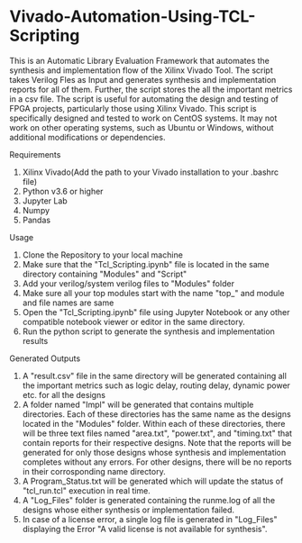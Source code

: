 # Vivado-Automation-Using-TCL-Scripting

This is an Automatic Library Evaluation Framework that automates the synthesis and implementation flow of the Xilinx Vivado Tool. The script takes Verilog Fles as Input and generates synthesis and implementation reports for all of them. Further, the script stores the all the important metrics in a csv file. The script is useful for automating the design and testing of FPGA projects, particularly those using Xilinx Vivado. This script is specifically designed and tested to work on CentOS systems. It may not work on other operating systems, such as Ubuntu or Windows, without additional modifications or dependencies.

Requirements
1) Xilinx Vivado(Add the path to your Vivado installation to your .bashrc file)
2) Python v3.6 or higher
3) Jupyter Lab
4) Numpy
5) Pandas

Usage
1) Clone the Repository to your local machine
2) Make sure that the "Tcl_Scripting.ipynb" file is located in the same directory containing "Modules" and "Script"
3) Add your verilog/system verilog files to "Modules" folder
4) Make sure all your top modules start with the name "top_" and module and file names are same
5) Open the "Tcl_Scripting.ipynb" file using Jupyter Notebook or any other compatible notebook viewer or editor in the same directory.
6) Run the python script to generate the synthesis and implementation results

Generated Outputs
1) A "result.csv" file in the same directory will be generated containing all the important metrics such as logic delay, routing delay, dynamic power etc. for all the designs
2) A folder named "Impl" will be generated that contains multiple directories. Each of these directories has the same name as the designs located in the "Modules" folder. Within each of these directories, there will be three text files named "area.txt", "power.txt", and "timing.txt" that contain reports for their respective designs. Note that the reports will be generated for only those designs whose synthesis and implementation completes without any errors. For other designs, there will be no reports in their corrosponding name directory.
3) A Program_Status.txt will be generated which will update the status of "tcl_run.tcl" execution in real time.
4) A "Log_Files" folder is generated containing the runme.log of all the designs whose either synthesis or implementation failed.
5) In case of a license error, a single log file is generated in "Log_Files" displaying the Error "A valid license is not available for synthesis". 
